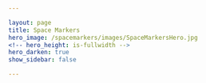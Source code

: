 ```yaml
---

layout: page
title: Space Markers
hero_image: /spacemarkers/images/SpaceMarkersHero.jpg
<!-- hero_height: is-fullwidth -->
hero_darken: true
show_sidebar: false

---
```

